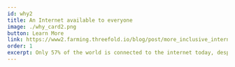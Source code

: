 ```yaml
---
id: why2
title: An Internet available to everyone
image: ./why_card2.png
button: Learn More
link: https://www2.farming.threefold.io/blog/post/more_inclusive_internet/
order: 1
excerpt: Only 57% of the world is connected to the internet today, despite internet access being a human right. This is not acceptable, as digital access represents a gateway to information, knowledge, and economic opportunities. We bring a more affordable and accessible internet solution to the world.
---
```

